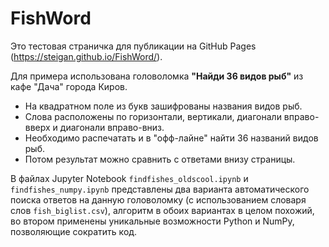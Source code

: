 # FishWord
Это тестовая страничка для публикации на GitHub Pages (https://steigan.github.io/FishWord/).

Для примера использована головоломка **"Найди 36 видов рыб"** из кафе "Дача" города Киров.
- На квадратном поле из букв зашифрованы названия видов рыб.
- Слова расположены по горизонтали, вертикали, диагонали вправо-вверх и диагонали вправо-вниз.
- Необходимо распечатать и в "офф-лайне" найти 36 названий видов рыб.
- Потом результат можно сравнить с ответами внизу страницы.

В файлах Jupyter Notebook `findfishes_oldscool.ipynb` и `findfishes_numpy.ipynb` представлены два варианта автоматического поиска ответов на данную головоломку (с использованием словаря слов `fish_biglist.csv`), алгоритм в обоих вариантах в целом похожий, во втором применены уникальные возможности Python и NumPy, позволяющие сократить код.